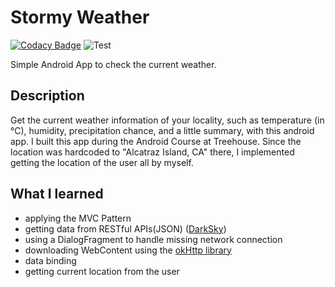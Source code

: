 # Stormy Weather 
[![Codacy Badge](https://api.codacy.com/project/badge/Grade/299af498ad064a658aae685089375cea)](https://www.codacy.com/app/lenahartmann00/Stormy_Weather?utm_source=github.com&amp;utm_medium=referral&amp;utm_content=lenahartmann00/Stormy_Weather&amp;utm_campaign=Badge_Grade) ![Test](https://img.shields.io/github/repo-size/lenahartmann00/Stormy_Weather)<br>

Simple Android App to check the current weather.

## Description
Get the current weather information of your locality, such as temperature (in °C), humidity, precipitation chance, and a little summary, with this android app. 
I built this app during the Android Course at Treehouse. Since the location was hardcoded to "Alcatraz Island, CA" there, I implemented getting the location of the user all by myself.
 
## What I learned
-   applying the MVC Pattern
-   getting data from RESTful APIs(JSON) ([DarkSky](https://darksky.net/dev))
-   using a DialogFragment to handle missing network connection
-   downloading WebContent using the [okHttp library](https://square.github.io/okhttp/)
-   data binding
-   getting current location from the user
